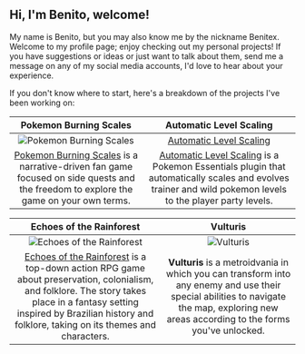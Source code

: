 ## Hi, I'm Benito, welcome!

My name is Benito, but you may also know me by the nickname Benitex. Welcome to my profile page; enjoy checking out my personal projects! If you have suggestions or ideas or just want to talk about them, send me a message on any of my social media accounts, I'd love to hear about your experience.

If you don't know where to start, here's a breakdown of the projects I've been working on:

| Pokemon Burning Scales | Automatic Level Scaling |
| :---: | :---: |
| ![Pokemon Burning Scales](https://user-images.githubusercontent.com/64505839/126537600-ea1142b8-32a6-4646-a451-77852e4e190a.png) | [Automatic Level Scaling](https://github.com/Benitex/Automatic-Level-Scaling) |
| [Pokemon Burning Scales](https://github.com/Benitex/Pokemon-Burning-Scales) is a narrative-driven fan game focused on side quests and the freedom to explore the game on your own terms. | [Automatic Level Scaling](https://github.com/Benitex/Automatic-Level-Scaling) is a Pokemon Essentials plugin that automatically scales and evolves trainer and wild pokemon levels to the player party levels. |

| Echoes of the Rainforest | Vulturis |
| :---: | :---: |
| ![Echoes of the Rainforest](https://img.itch.zone/aW1nLzE0OTkxMTAyLmpwZw==/315x250%23c/8Df7gq.jpg) | ![Vulturis](https://github.com/user-attachments/assets/c42a9823-dfa7-4c60-931e-af5997905cda) |
| [Echoes of the Rainforest](https://poteiga.itch.io/echoes-of-the-rainforest) is a top-down action RPG game about preservation, colonialism, and folklore. The story takes place in a fantasy setting inspired by Brazilian history and folklore, taking on its themes and characters. | **Vulturis** is a metroidvania in which you can transform into any enemy and use their special abilities to navigate the map, exploring new areas according to the forms you've unlocked. |
